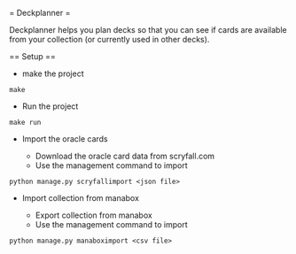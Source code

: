 = Deckplanner =

Deckplanner helps you plan decks so that you can see if cards are available from your collection (or currently used in other decks).

== Setup ==

* make the project
```
make
```

* Run the project
```
make run
```

* Import the oracle cards

    * Download the oracle card data from scryfall.com
    * Use the management command to import
```
python manage.py scryfallimport <json file>
```


* Import collection from manabox

    * Export collection from manabox
    * Use the management command to import
```
python manage.py manaboximport <csv file>
```

